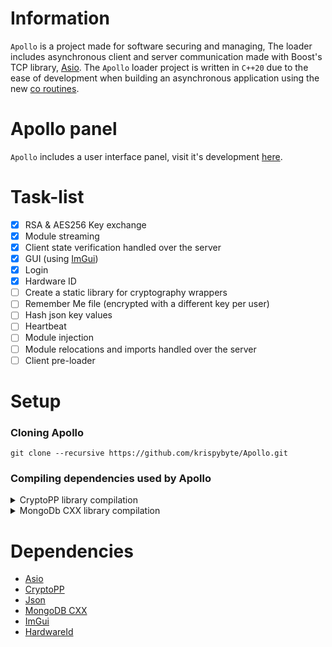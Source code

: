 # Information
`Apollo` is a project made for software securing and managing, The loader includes asynchronous client and server communication made with Boost's TCP library, [Asio](https://github.com/chriskohlhoff/asio "Asio on github").
The `Apollo` loader project is written in `C++20` due to the ease of development when building an asynchronous application using the new [co routines](https://en.cppreference.com/w/cpp/language/coroutines "cppreference").

# Apollo panel
`Apollo` includes a user interface panel, visit it's development [here](https://github.com/sariaki/Apollo-Panel "Apollo-Panel on github").

# Task-list
- [x] RSA & AES256 Key exchange
- [x] Module streaming
- [x] Client state verification handled over the server
- [x] GUI (using [ImGui](https://github.com/ocornut/imgui "ImGui on github"))
- [x] Login
- [x] Hardware ID
- [ ] Create a static library for cryptography wrappers
- [ ] Remember Me file (encrypted with a different key per user)
- [ ] Hash json key values
- [ ] Heartbeat
- [ ] Module injection
- [ ] Module relocations and imports handled over the server
- [ ] Client pre-loader

# Setup
### Cloning Apollo
```
git clone --recursive https://github.com/krispybyte/Apollo.git
```

### Compiling dependencies used by Apollo
<details><summary>CryptoPP library compilation</summary><br/>
1.  cd to the Dependencies/cryptopp directory.<br>
2.  git clone https://github.com/noloader/cryptopp-pem.git.<br>
3.  Add pem.h, pem_common.cpp, pem_common.h, pem_read.cpp, pem_write.cpp, x509cert.cpp and x509cert.h from the crypto-pem directory to the cryptopp submodule.<br>
4.  Launch the project and include the files you've just added, compile in x64 architecture.<br>
</details>

<details><summary>MongoDb CXX library compilation</summary><br/>
1.  cd over to the Dependencies/mongo-c-driver directory.<br>
2.  cmake -G "Visual Studio 16 2019" -DCMAKE_CXX_STANDARD=20 -DCMAKE_CXX_FLAGS="/Zc:__cplusplus" -DCMAKE_PREFIX_PATH=D:\Apollo\Dependencies\mongo-c-driver -DCMAKE_INSTALL_PREFIX=D:\Apollo\Dependencies-mongo-cxx-driver<br>
3.  Launch mongo-c-driver.sln, make sure the architecture is set to x64.<br>
4.  Compile the needed projects now, or all of them.<br>
5.  Launch CMake GUI, The source code path will be the directory of your mongo-cxx-driver, for example: D:\Apollo\Dependencies\mongo-cxx-driver.<br>
6.  Press 'configure', set the generator and press finish.<br>
7.  You should get an error, make sure to turn BSONCXX_POLY_USE_STD on.<br>
8.  Make sure the 'Advanced' checkbox is turned on, scroll down to the bottom, you should see that bson-1.0_DIR and libbson-1.0_DIR are missing, set the libbson directory to the 'mongo-c-driver/src/libbson' directory, and the bson directory to the 'mongo-c-driver/src/libbson/bson', obviously include the full path for both.<br>
9.  You should get another error, with invalid libmongoc and mongoc directories, make the libmongoc path the 'mongo-c-driver/libmongoc' directory and the mongoc path the 'mongo-c-driver/libmongoc/mongoc' directory before pressing 'Configure' again.<br>
10.  Press 'Add Entry', name it 'CMAKE_CXX_STANDARD', set the type to string and the value to 20. Now edit the 'CMAKE_CXX_FLAGS' field and add "/Zc:__cplusplus" to it.<br>
11.  Configuration should be finished, press 'Generate' and then 'Open Project'.<br>
12.  Head to the 'mongo-cxx-driver/build' directory, launch MONGO_CXX_DRIVER.sln.<br>
13.  Make sure the architecture is set to x64, now compile 'mongocxx_shared'.<br>
14.  Done, the library will be in the 'mongo-cxx-driver/build/src/mongocxx/Release' directory by default.<br>
15.  In your actual project, make sure to also include the bson library, and both of the dynamic libraries.<br>
</details>

# Dependencies
- [Asio](https://github.com/chriskohlhoff/asio "Asio on github")
- [CryptoPP](https://github.com/weidai11/cryptopp "CryptoPP on github")
- [Json](https://github.com/nlohmann/json "Json on github")
- [MongoDB CXX](https://github.com/mongodb/mongo-cxx-driver "MongoDB CXX on github")
- [ImGui](https://github.com/ocornut/imgui "ImGui on github")
- [HardwareId](https://github.com/krispybyte/HardwareId "HardwareId on github")
